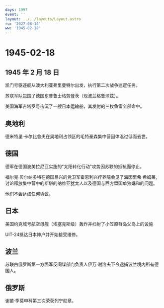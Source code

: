 ```yaml
---
days: 1997
event: ''
layout: ../../layouts/Layout.astro
ru: '2027-08-14'
ww: '1945-02-18'
---
```


# 1945-02-18

## 1945 年 2 月 18 日

凯门号驱逐舰从澳大利亚弗里曼特尔出发，执行第二次战争巡逻任务。

苏联军队包围了德国东普鲁士格劳登茨（现波兰格鲁琼兹）。

美国海军吉塔罗号击沉了一艘日本运输船，其发射的三枚鱼雷全部命中。

## 奥地利

德米特里·卡尔比舍夫在奥地利占领区的毛特豪森集中营因体温过低而去世。

## 德国

德军在德国波美拉尼亚实施的"太阳转化行动"攻势因苏联的抵抗而停止。

福尔克·贝尔纳多特在德国吕兴的党卫军霍恩利兴疗养院会见了海因里希·希姆莱，讨论释放集中营中的斯堪的纳维亚犹太人以及德国与西方盟国单独媾和的问题。

他们不会达成任何协议。

## 日本

美国约克城号航空母舰（埃塞克斯级）轰炸并扫射了小笠原群岛父岛上的设施

UIT-24抵达日本神户并开始接受维修。

## 波兰

苏联白俄罗斯第一方面军反间谍部门负责人伊万·谢洛夫下令逮捕波兰境内所有德国人。

## 俄罗斯

谢苗·季莫申科第三次荣获列宁勋章。